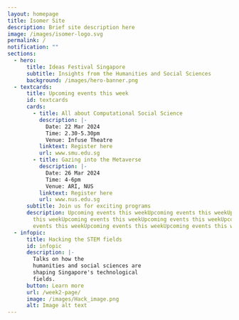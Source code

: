 ```yaml
---
layout: homepage
title: Isomer Site
description: Brief site description here
image: /images/isomer-logo.svg
permalink: /
notification: ""
sections:
  - hero:
      title: Ideas Festival Singapore
      subtitle: Insights from the Humanities and Social Sciences
      background: /images/hero-banner.png
  - textcards:
      title: Upcoming events this week
      id: textcards
      cards:
        - title: All about Computational Social Science
          description: |-
            Date: 22 Mar 2024
            Time: 2.30-5.30pm
            Venue: Infuse Theatre
          linktext: Register here
          url: www.smu.edu.sg
        - title: Gazing into the Metaverse
          description: |-
            Date: 26 Mar 2024
            Time: 4-6pm
            Venue: ARI, NUS
          linktext: Register here
          url: www.nus.edu.sg
      subtitle: Join us for exciting programs
      description: Upcoming events this weekUpcoming events this weekUpcoming events
        this weekUpcoming events this weekUpcoming events this weekUpcoming
        events this weekUpcoming events this weekUpcoming events this wee
  - infopic:
      title: Hacking the STEM fields
      id: infopic
      description: |-
        Talks on how the
        humanities and social sciences are
        shaping Singapore's technological
        fields.
      button: Learn more
      url: /week2-page/
      image: /images/Hack_image.png
      alt: Image alt text
---
```

